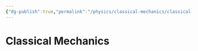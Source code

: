 ```yaml
---
{"dg-publish":true,"permalink":"/physics/classical-mechanics/classical-mechanics/","dgHomeLink":true,"dgPassFrontmatter":false}
---
```


# Classical Mechanics
